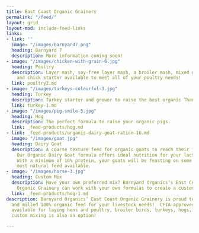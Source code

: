 ```yaml
---
title: East Coast Organic Grainery
permalink: "/feed/"
layout: grid
layout-mod: include-feed-links
links:
- link: ''
  image: "/images/barnyard7.png"
  heading: Barnyard 7
  description: More information coming soon!
- image: "/images/chicken-with-grain-6.jpg"
  heading: Poultry
  description: Layer mash, soy-free layer mash, a broiler mash, mixed grain scratch
    and chick starter available to meet all of your poultry needs!
  link: poultry2.md
- image: "/images/turkeys-colourful-3.jpg"
  heading: Turkey
  description: Turkey starter and grower to raise the best organic Thanksgiving dinner!
  link: turkey-1.md
- image: "/images/pig-smile-5.jpg"
  heading: Hog
  description: The perfect formula to raise your organic pigs.
  link: _feed-products/hog.md
- link: _feed-products/organic-dairy-goat-ration-16.md
  image: "/images/goat.jpg"
  heading: Dairy Goat
  description: A coarse texture feed for organic goats to reach their full potential.
    Our Organic Dairy Goat formula offers ideal nutrition for your lactating goats.
    With a minimum of 16% protein, your goats will be feasting on some of the best,
    most natural feed available.
- image: "/images/horse-3.jpg"
  heading: Custom Mix
  description: Have your own preferred mix? Barnyard Organics's East Coast Organic
    Organic Grainery can work with your own formulas to create a custom feed.
  link: _feed-products/hog-1.md
description: Barnyard Organics’ East Coast Organic Grainery is proud to offer locally-grown
  and milled 100% organic feed for your livestock needs!  CFIA-approved mix formulas
  available for laying hens and poultry, broiler birds, turkeys, hogs, goats, and
  custom mixing is also an option!

---
```

